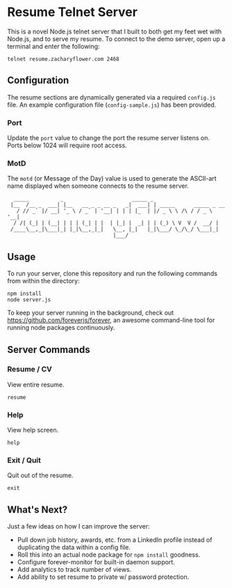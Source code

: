 # Resume Telnet Server

This is a novel Node.js telnet server that I built to both get my feet wet with Node.js,
and to serve my resume. To connect to the demo server, open up a terminal and enter the
following:

```
telnet resume.zacharyflower.com 2468
```

## Configuration

The resume sections are dynamically generated via a required `config.js` file.
An example configuration file (`config-sample.js`) has been provided.

### Port

Update the `port` value to change the port the resume server listens on. Ports
below 1024 will require root access.

### MotD

The `motd` (or Message of the Day) value is used to generate the ASCII-art name
displayed when someone connects to the resume server.

```
  _____          _                      _____ _
 |__  /__ _  ___| |__   __ _ _ __ _   _|  ___| | _____      _____ _ __
   / // _` |/ __| '_ \ / _` | '__| | | | |_  | |/ _ \ \ /\ / / _ \ '__|
  / /| (_| | (__| | | | (_| | |  | |_| |  _| | | (_) \ V  V /  __/ |
 /____\__,_|\___|_| |_|\__,_|_|   \__, |_|   |_|\___/ \_/\_/ \___|_|
                                  |___/
```

## Usage

To run your server, clone this repository and run the following commands from within the directory:

```
npm install
node server.js
```

To keep your server running in the background, check out https://github.com/foreverjs/forever,
an awesome command-line tool for running node packages continuously.

## Server Commands

### Resume / CV

View entire resume.

```
resume
```

### Help

View help screen.

```
help
```

### Exit / Quit

Quit out of the resume.

```
exit
```

## What's Next?

Just a few ideas on how I can improve the server:

- Pull down job history, awards, etc. from a LinkedIn profile instead of
  duplicating the data within a config file.
- Roll this into an actual node package for `npm install` goodness.
- Configure forever-monitor for built-in daemon support.
- Add analytics to track number of views.
- Add ability to set resume to private w/ password protection.
